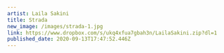 ```yaml
---
artist: Laila Sakini
title: Strada
new_image: /images/strada-1.jpg
link: https://www.dropbox.com/s/ukq4xfua7gbah3n/LailaSakini.zip?dl=1
published_date: 2020-09-13T17:47:52.446Z
---
```

